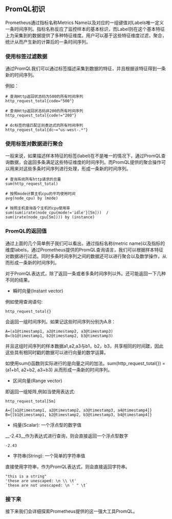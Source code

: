 ## PromQL初识

Prometheus通过指标名称Metrics Name以及对应的一组键值对Labels唯一定义一条时间序列。指标名称反应了监控样本的基本标识，而Label则在这个基本特征上为采集到的数据提供了多种特征维度。用户可以基于这些特征维度过滤，聚合，统计从而产生新的计算后的一条时间序列。

### 使用标签过滤数据

通过PromQL我们可以通过标签描述采集到数据的特征，并且根据该特征得到一条新的时间序列。

例如：

```
# 查询Http返回状态码为500的所有时间序列
http_request_total{code="500"}

# 查询Http返回状态码非200的所有时间序列
http_request_total{code!="200"}

# dc标签的值匹配正则表达式的所有时间序列
http_request_total{dc~="us-west-.*"}
```

### 使用标签对数据进行聚合

一般来说，如果描述样本特征的标签(label)在不是唯一的情况下，通过PromQL查询数据，会返回多条满足这些特征维度的时间序列。而PromQL提供的聚合操作可以用来对这些多条时间序列进行处理，形成一条新的时间序列。

```
# 查询系统所有http请求的总量
sum(http_request_total)

# 按照mode计算主机cpu的平均使用时间
avg(node_cpu) by (mode)

# 按照主机查询各个主机的cpu使用率
sum(sum(irate(node_cpu{mode!='idle'}[5m]))  / sum(irate(node_cpu[5m]))) by (instance)
```

### PromQL的返回值

通过上面的几个简单例子我们可以看出，通过指标名称(metric name)以及指标的维度labels，通过Prometheus提供的PromQL查询语言，我们可以根据样本特征对数据进行过滤。同时多条时间序列之间的数据还可以进行聚合以及数学操作，从而形成一条新的时间序列。

对于PromQL表达式，除了返回一条或者多条时间序列以外。还可能返回一下几种不同的结果。

* 瞬时向量(Instant vector)

例如使用查询语句: 

```
http_request_total{}
```

会返回一组时间序列。如果记这些时间序列分别为A.B：

```
A=(a1@timestamp1, a2@timestamp2, a3@timestamp3)
B=(b1@timestamp1, b2@timestamp2, b3@timestamp3)
```

并且这组时间序列的样本数据a1,a2,a3与b1，b2，b3，共享相同的时间蹉，因此这些具有相同时戳的数据可以进行向量的数学运算。

如使用sum()函数则实际进行的是向量之间的加法。sum(http_request_total{}) = (a1+b1, a2+b2, a3+b3) 从而形成一条新的时间序列。

* 区间向量(Range vector)

即返回一组矩阵,例如当使用表达式:

```
http_request_total[5m]
```

```
A={[a1@timestamp1, a2@timestamp2, a3@timestamp3, a4@timestamp4]}
B={[b1@timestamp1, b2@timestamp2, b3@timestamp3, b4@timestamp4]}
```

* 纯量(Scalar): 一个浮点型的数字值

 __-2.43__作为表达式进行查询，则会直接返回一个浮点型数字

```
-2.43
```

* 字符串(String): 一个简单的字符串值

直接使用字符串，作为PromQL表达式，则会直接返回字符串。

```
"this is a string"
'these are unescaped: \n \\ \t'
`these are not unescaped: \n ' " \t`
```

### 接下来

接下来我们会详细探索Prometheus提供的这一强大工具PromQL。